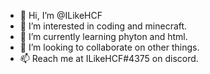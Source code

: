 - 👋 Hi, I’m @ILikeHCF
- 👀 I’m interested in coding and minecraft.
- 🌱 I’m currently learning phyton and html.
- 💞️ I’m looking to collaborate on other things.
- 📫 Reach me at ILikeHCF#4375 on discord.

<!---
GXdan/GXdan is a ✨ special ✨ repository because its `README.md` (this file) appears on your GitHub profile.
You can click the Preview link to take a look at your changes.
--->
